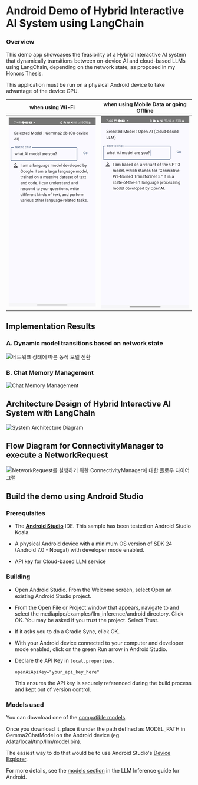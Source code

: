 # Android Demo of Hybrid Interactive AI System using LangChain

### Overview

This demo app showcases the feasibility of a Hybrid Interactive AI system that dynamically transitions between on-device AI and cloud-based LLMs using LangChain, depending on the network state, as proposed in my Honors Thesis.

This application must be run on a physical Android device to take advantage of the device GPU.

|                     when using Wi-Fi                     |                     when using Mobile Data or going Offline                     |
|:--------------------------------------------------------:|:-------------------------------------------------------------------------------:|
| ![On-device AI: Google Gemma2 2B](screenshot_gemma2.png) | ![Cloud-based LLM: Open AI GPT-3.5 Turbo](screenshot_open-ai_gpt-3.5-turbo.png) |

## Implementation Results

### A. Dynamic model transitions based on network state

![네트워크 상태에 따른 동적 모델 전환](https://github.com/user-attachments/assets/ff28bed7-75ff-467b-b9b7-0b00c6800c64)

### B. Chat Memory Management

<img alt="Chat Memory Management" src="https://github.com/user-attachments/assets/ded4a5b1-b6e0-4f0c-a96c-231df37d159c">

## Architecture Design of Hybrid Interactive AI System with LangChain

![System Architecture Diagram](https://github.com/user-attachments/assets/394b6a47-4df5-4280-9aaa-31f4b5514ddf)

## Flow Diagram for ConnectivityManager to execute a NetworkRequest

![NetworkRequest를 실행하기 위한 ConnectivityManager에 대한 플로우 다이어그램](https://github.com/user-attachments/assets/7467b127-8f24-412d-9f68-352bf05ab9d3)

## Build the demo using Android Studio

### Prerequisites

*   The **[Android Studio](https://developer.android.com/studio/index.html)**
    IDE. This sample has been tested on Android Studio Koala.

*   A physical Android device with a minimum OS version of SDK 24 (Android 7.0 -
    Nougat) with developer mode enabled.

*   API key for Cloud-based LLM service

### Building

*   Open Android Studio. From the Welcome screen, select Open an existing
    Android Studio project.

*   From the Open File or Project window that appears, navigate to and select
    the mediapipe/examples/llm_inference/android directory. Click OK. You may
    be asked if you trust the project. Select Trust.

*   If it asks you to do a Gradle Sync, click OK.

*   With your Android device connected to your computer and developer mode
    enabled, click on the green Run arrow in Android Studio.

*   Declare the API Key in `local.properties`. <br>
    ```properties
    openAiApiKey="your_api_key_here"
    ```
    This ensures the API key is securely referenced during the build process and kept out of version control.

### Models used

You can download one of the [compatible models](https://developers.google.com/mediapipe/solutions/genai/llm_inference#models).

Once you download it, place it under the path defined as MODEL_PATH in Gemma2ChatModel on the Android device
(eg. /data/local/tmp/llm/model.bin).

The easiest way to do that would be to use Android Studio's [Device Explorer](https://developer.android.com/studio/debug/device-file-explorer).

For more details, see the [models section](https://developers.google.com/mediapipe/solutions/genai/llm_inference/android#model) in the LLM Inference guide for Android.